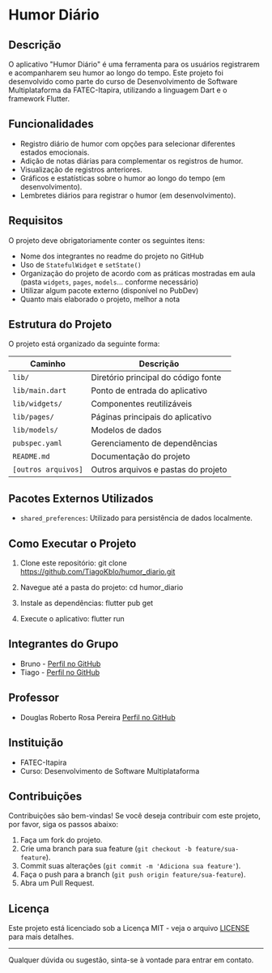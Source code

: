 # Humor Diário

## Descrição

O aplicativo "Humor Diário" é uma ferramenta para os usuários registrarem e acompanharem seu humor ao longo do tempo.
Este projeto foi desenvolvido como parte do curso de Desenvolvimento de Software Multiplataforma da FATEC-Itapira, utilizando a linguagem Dart e o framework Flutter.

## Funcionalidades

- Registro diário de humor com opções para selecionar diferentes estados emocionais.
- Adição de notas diárias para complementar os registros de humor.
- Visualização de registros anteriores.
- Gráficos e estatísticas sobre o humor ao longo do tempo (em desenvolvimento).
- Lembretes diários para registrar o humor (em desenvolvimento).

## Requisitos

O projeto deve obrigatoriamente conter os seguintes itens:

- Nome dos integrantes no readme do projeto no GitHub
- Uso de `StatefulWidget` e `setState()`
- Organização do projeto de acordo com as práticas mostradas em aula (pasta `widgets`, `pages`, `models`... conforme necessário)
- Utilizar algum pacote externo (disponível no PubDev)
- Quanto mais elaborado o projeto, melhor a nota

## Estrutura do Projeto

O projeto está organizado da seguinte forma:

| Caminho               | Descrição                            |
|-----------------------|--------------------------------------|
| `lib/`                | Diretório principal do código fonte  |
| `lib/main.dart`       | Ponto de entrada do aplicativo       |
| `lib/widgets/`        | Componentes reutilizáveis            |
| `lib/pages/`          | Páginas principais do aplicativo     |
| `lib/models/`         | Modelos de dados                     |
| `pubspec.yaml`        | Gerenciamento de dependências        |
| `README.md`           | Documentação do projeto              |
| `[outros arquivos]`   | Outros arquivos e pastas do projeto  |

## Pacotes Externos Utilizados

- `shared_preferences`: Utilizado para persistência de dados localmente.

## Como Executar o Projeto

1. Clone este repositório:
git clone https://github.com/TiagoKblo/humor_diario.git

2. Navegue até a pasta do projeto:
cd humor_diario

3. Instale as dependências:
flutter pub get

4. Execute o aplicativo:
flutter run

## Integrantes do Grupo

- Bruno - [Perfil no GitHub](https://github.com/BrunoOliveira1989)
- Tiago - [Perfil no GitHub](https://github.com/TiagoKblo)

## Professor

- Douglas Roberto Rosa Pereira [Perfil no GitHub](https://github.com/douglasroberto90)

## Instituição

- FATEC-Itapira
- Curso: Desenvolvimento de Software Multiplataforma

## Contribuições

Contribuições são bem-vindas! Se você deseja contribuir com este projeto, por favor, siga os passos abaixo:

1. Faça um fork do projeto.
2. Crie uma branch para sua feature (`git checkout -b feature/sua-feature`).
3. Commit suas alterações (`git commit -m 'Adiciona sua feature'`).
4. Faça o push para a branch (`git push origin feature/sua-feature`).
5. Abra um Pull Request.

## Licença

Este projeto está licenciado sob a Licença MIT - veja o arquivo [LICENSE](LICENSE) para mais detalhes.

---

Qualquer dúvida ou sugestão, sinta-se à vontade para entrar em contato.
